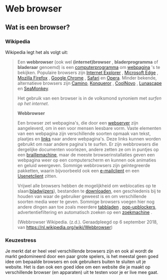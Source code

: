 # Web browser

## Wat is een browser?

### Wikipedia

Wikipedia legt het als volgt uit:

> Een **webbrowser** (ook wel **(internet)browser** , **bladerprogramma** of **bladeraar** genoemd) is een [computerprogramma](https://nl.wikipedia.org/wiki/Computerprogramma "Computerprogramma") om [webpagina](https://nl.wikipedia.org/wiki/Webpagina "Webpagina") 's te bekijken.
> Populaire browsers zijn [Internet Explorer](https://nl.wikipedia.org/wiki/Internet_Explorer "Internet Explorer") , [Microsoft Edge](https://nl.wikipedia.org/wiki/Microsoft_Edge "Microsoft Edge") , [Mozilla Firefox](https://nl.wikipedia.org/wiki/Mozilla_Firefox "Mozilla Firefox") , [Google Chrome](https://nl.wikipedia.org/wiki/Google_Chrome "Google Chrome") , [Safari](<https://nl.wikipedia.org/wiki/Safari_(webbrowser)> "Safari (webbrowser)") en [Opera](<https://nl.wikipedia.org/wiki/Opera_(webbrowser)> "Opera (webbrowser)").
> Minder bekende, alternatieve browsers zijn [Camino](<https://nl.wikipedia.org/wiki/Camino_(webbrowser)> "Camino (webbrowser)"), [Konqueror](https://nl.wikipedia.org/wiki/Konqueror "Konqueror") , [CoolNovo](https://nl.wikipedia.org/wiki/CoolNovo "CoolNovo") , [Lunascape](https://nl.wikipedia.org/wiki/Lunascape "Lunascape") en [SeaMonkey](https://nl.wikipedia.org/wiki/SeaMonkey "SeaMonkey").
>
> Het gebruik van een browser is in de volksmond synoniem met _surfen op het internet_.
>
> **Webbrowser**
>
> Een browser zet webpagina's, die door een [webserver](https://nl.wikipedia.org/wiki/Webserver "Webserver") zijn aangeleverd, om in een voor mensen leesbare vorm. Vaste elementen van een webpagina zijn verschillende soorten opmaak van tekst, plaatjes en [links](https://nl.wikipedia.org/wiki/Hyperlink "Hyperlink") naar andere webpagina's. Deze links kunnen worden gebruikt om naar andere pagina's te surfen. Er zijn webbrowsers die dergelijke documenten voorlezen, andere zetten ze om in puntjes op een [braillemachine](https://nl.wikipedia.org/wiki/Braille "Braille"), maar de meeste browserinstallaties geven een webpagina weer op een computerscherm en kunnen ook animaties en geluid weergeven. Sommige webbrowsers zijn geïntegreerde pakketten, waarin bijvoorbeeld ook een [e-mailclient](https://nl.wikipedia.org/wiki/E-mailclient "E-mailclient") en een [Usenetclient](https://nl.wikipedia.org/wiki/Usenet "Usenet") zitten.
>
> Vrijwel alle browsers hebben de mogelijkheid om weblocaties op te slaan([bladwijzers](<https://nl.wikipedia.org/wiki/Bladwijzer_(software)> "Bladwijzer (software)")), bestanden te [downloaden](https://nl.wikipedia.org/wiki/Downloaden "Downloaden"), een geschiedenis bij te houden van waar de gebruiker geweest is en om verschillende soorten media weer te geven. Sommige browsers voegen hier nog andere dingen aan toe zoals meerdere [tabbladen](https://nl.wikipedia.org/wiki/Tabblad "Tabblad") , [pop-upblockers](<https://nl.wikipedia.org/wiki/Pop-up_(internet)> "Pop-up (internet)"), advertentiefiltering en automatisch zoeken op een [zoekmachine](https://nl.wikipedia.org/wiki/Zoekmachine "Zoekmachine") .
>
> (Webbrowser Wikipedia. (z.d.). Geraadpleegd op 6 september 2018, van https://nl.wikipedia.org/wiki/Webbrowser)

### Keuzestress

Je merkt dat er heel veel verschillende browsers zijn en ook al wordt de markt gedomineerd door een paar grote spelers, is het meestal geen goed idee om bepaalde browsers en ook gebruikers buiten te sluiten uit je website. Het is dan ook een goed idee om een website die je maakt op verschillende browser (en apparaten) uit te testen voor je er live mee gaat.
